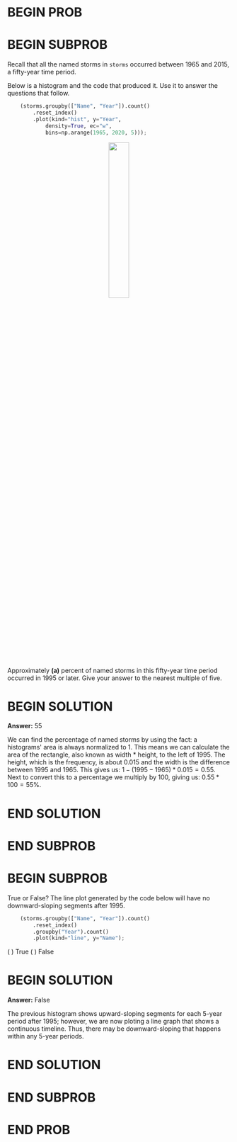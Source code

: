 # BEGIN PROB

# BEGIN SUBPROB

Recall that all the named storms in `storms` occurred between 1965 and 2015, a fifty-year
time period.

Below is a histogram and the code that produced it. Use it to answer the questions that
follow.

```py
    (storms.groupby(["Name", "Year"]).count()
        .reset_index()
        .plot(kind="hist", y="Year",
            density=True, ec="w",
            bins=np.arange(1965, 2020, 5)));
```

<center><img src='../assets/images/wi23-midterm/q10_wi23-midterm.png' width=30%></center>

Approximately __(a)__ percent of named storms in this fifty-year time period
occurred in 1995 or later. Give your answer to the nearest multiple of five.

# BEGIN SOLUTION

**Answer:** 55

We can find the percentage of named storms by using the fact: a histograms' area is always normalized to 1. This means we can calculate the area of the rectangle, also known as width * height, to the left of 1995. The height, which is the frequency, is about 0.015 and the width is the difference between 1995 and 1965. This gives us: $1 - (1995 - 1965) * 0.015 = 0.55$. Next to convert this to a percentage we multiply by 100, giving us: $0.55 * 100 = 55\%$.


# END SOLUTION

# END SUBPROB



# BEGIN SUBPROB

True or False? The line plot generated by the code below will have no downward-sloping
segments after 1995.

```py
    (storms.groupby(["Name", "Year"]).count()
        .reset_index()
        .groupby("Year").count()
        .plot(kind="line", y="Name");
```

( ) True
( ) False


# BEGIN SOLUTION

**Answer:** False

The previous histogram shows upward-sloping segments for each 5-year period after 1995; however, we are now ploting a line graph that shows a continuous timeline. Thus, there may be downward-sloping that happens within any 5-year periods. 

# END SOLUTION

# END SUBPROB
# END PROB




